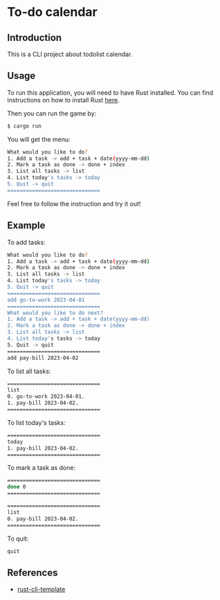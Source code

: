 # To-do calendar

## Introduction

This is a CLI project about todolist calendar.

## Usage

To run this application, you will need to have Rust installed. You can find instructions on how to install Rust [here](https://www.rust-lang.org/tools/install).

Then you can run the game by:

```bash
$ cargo run
```

You will get the menu:

```bash
What would you like to do?
1. Add a task -> add + task + date(yyyy-mm-dd)
2. Mark a task as done -> done + index
3. List all tasks -> list
4. List today's tasks -> today
5. Quit -> quit
==============================
```

Feel free to follow the instruction and try it out!

## Example

To add tasks:

```bash
What would you like to do?
1. Add a task -> add + task + date(yyyy-mm-dd)
2. Mark a task as done -> done + index
3. List all tasks -> list
4. List today's tasks -> today
5. Quit -> quit
==============================
add go-to-work 2023-04-01
==============================
What would you like to do next?
1. Add a task -> add + task + date(yyyy-mm-dd)
2. Mark a task as done -> done + index
3. List all tasks -> list
4. List today's tasks -> today
5. Quit -> quit
==============================
add pay-bill 2023-04-02
```

To list all tasks:

```bash
==============================
list
0. go-to-work 2023-04-01. 
1. pay-bill 2023-04-02. 
==============================
```

To list today's tasks:

```bash
==============================
today
1. pay-bill 2023-04-02. 
==============================
```

To mark a task as done:

```bash
==============================
done 0
==============================
```

```bash
==============================
list
0. pay-bill 2023-04-02. 
==============================
```

To quit:

```bash
quit
```

## References

* [rust-cli-template](https://github.com/kbknapp/rust-cli-template)
